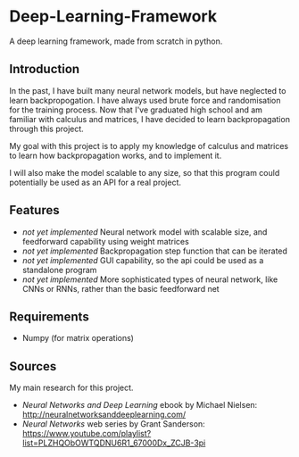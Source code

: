 
# Deep-Learning-Framework
A deep learning framework, made from scratch in python.

## Introduction
In the past, I have built many neural network models, but have neglected to learn backpropogation. I have always used brute force and randomisation for the training process. Now that I've graduated high school and am familiar with calculus and matrices, I have decided to learn backpropagation through this project.

My goal with this project is to apply my knowledge of calculus and matrices to learn how backpropagation works, and to implement it.

I will also make the model scalable to any size, so that this program could potentially be used as an API for a real project.

## Features
 * *not yet implemented* Neural network model with scalable size, and feedforward capability using weight matrices
 * *not yet implemented* Backpropagation step function that can be iterated
 * *not yet implemented* GUI capability, so the api could be used as a standalone program
 * *not yet implemented* More sophisticated types of neural network, like CNNs or RNNs, rather than the basic feedforward net

## Requirements
 * Numpy (for matrix operations)

## Sources
My main research for this project.
 * *Neural Networks and Deep Learning* ebook by Michael Nielsen: http://neuralnetworksanddeeplearning.com/
 * *Neural Networks* web series by Grant Sanderson: https://www.youtube.com/playlist?list=PLZHQObOWTQDNU6R1_67000Dx_ZCJB-3pi